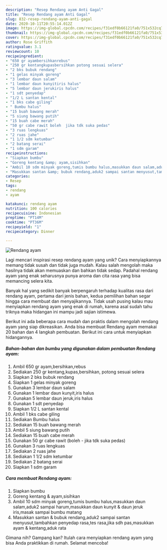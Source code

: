 ```yaml
---
description: "Resep Rendang ayam Anti Gagal"
title: "Resep Rendang ayam Anti Gagal"
slug: 832-resep-rendang-ayam-anti-gagal
date: 2020-10-11T20:55:14.012Z
image: https://img-global.cpcdn.com/recipes/f31edf0b66121fa0/751x532cq70/rendang-ayam-foto-resep-utama.jpg
thumbnail: https://img-global.cpcdn.com/recipes/f31edf0b66121fa0/751x532cq70/rendang-ayam-foto-resep-utama.jpg
cover: https://img-global.cpcdn.com/recipes/f31edf0b66121fa0/751x532cq70/rendang-ayam-foto-resep-utama.jpg
author: Rose Griffith
ratingvalue: 3.1
reviewcount: 10
recipeingredient:
- "650 gr ayambersihkanrebus"
- "250 gr kentangkupasbersihkan potong sesuai selera"
- "2 bks bubuk rendang"
- "1 gelas minyak goreng"
- "3 lembar daun salam"
- "1 lembar daun kunyitiris halus"
- "5 lembar daun jerukiris halus"
- "1 sdt penyedap"
- "1/2 L santan kental"
- "1 bks cabe giling"
- " Bumbu halus"
- "15 buah bawang merah"
- "5 siung bawang putih"
- "15 buah cabe merah"
- "50 gr cabe rawit boleh  jika tdk suka pedas"
- "3 ruas lengkuas"
- "2 ruas jahe"
- "1 1/2 sdm ketumbar"
- "2 batang serai"
- "1 sdm garam"
recipeinstructions:
- "Siapkan bumbu"
- "Goreng kentang &amp; ayam,sisihkan"
- "Ambil 10 sdm minyak goreng,tumis bumbu halus,masukkan daun salam,aduk2 sampai harum,masukkan daun kunyit &amp; daun jeruk iris,masak sampai bumbu matang"
- "Masukkan santan &amp; bubuk rendang,aduk2 sampai santan menyusut,tambahkan penyedap rasa,tes rasa,jika sdh pas,masukkan ayam &amp; kentang,aduk rata"
categories:
- Resep
tags:
- rendang
- ayam

katakunci: rendang ayam 
nutrition: 100 calories
recipecuisine: Indonesian
preptime: "PT14M"
cooktime: "PT36M"
recipeyield: "1"
recipecategory: Dinner

---
```



![Rendang ayam](https://img-global.cpcdn.com/recipes/f31edf0b66121fa0/751x532cq70/rendang-ayam-foto-resep-utama.jpg)

Lagi mencari inspirasi resep rendang ayam yang unik? Cara menyiapkannya memang tidak susah dan tidak juga mudah. Kalau salah mengolah maka hasilnya tidak akan memuaskan dan bahkan tidak sedap. Padahal rendang ayam yang enak seharusnya punya aroma dan cita rasa yang bisa memancing selera kita.



Banyak hal yang sedikit banyak berpengaruh terhadap kualitas rasa dari rendang ayam, pertama dari jenis bahan, kedua pemilihan bahan segar hingga cara membuat dan menyajikannya. Tidak usah pusing kalau mau menyiapkan rendang ayam yang enak di rumah, karena asal sudah tahu triknya maka hidangan ini mampu jadi sajian istimewa.


Berikut ini ada beberapa cara mudah dan praktis dalam mengolah rendang ayam yang siap dikreasikan. Anda bisa membuat Rendang ayam memakai 20 bahan dan 4 langkah pembuatan. Berikut ini cara untuk menyiapkan hidangannya.

<!--inarticleads1-->

##### Bahan-bahan dan bumbu yang digunakan dalam pembuatan Rendang ayam:

1. Ambil 650 gr ayam,bersihkan,rebus
1. Sediakan 250 gr kentang,kupas,bersihkan, potong sesuai selera
1. Siapkan 2 bks bubuk rendang
1. Siapkan 1 gelas minyak goreng
1. Gunakan 3 lembar daun salam
1. Gunakan 1 lembar daun kunyit,iris halus
1. Gunakan 5 lembar daun jeruk,iris halus
1. Gunakan 1 sdt penyedap
1. Siapkan 1/2 L santan kental
1. Ambil 1 bks cabe giling
1. Sediakan  Bumbu halus
1. Sediakan 15 buah bawang merah
1. Ambil 5 siung bawang putih
1. Sediakan 15 buah cabe merah
1. Gunakan 50 gr cabe rawit (boleh - jika tdk suka pedas)
1. Gunakan 3 ruas lengkuas
1. Sediakan 2 ruas jahe
1. Sediakan 1 1/2 sdm ketumbar
1. Sediakan 2 batang serai
1. Siapkan 1 sdm garam




<!--inarticleads2-->

##### Cara membuat Rendang ayam:

1. Siapkan bumbu
1. Goreng kentang &amp; ayam,sisihkan
1. Ambil 10 sdm minyak goreng,tumis bumbu halus,masukkan daun salam,aduk2 sampai harum,masukkan daun kunyit &amp; daun jeruk iris,masak sampai bumbu matang
1. Masukkan santan &amp; bubuk rendang,aduk2 sampai santan menyusut,tambahkan penyedap rasa,tes rasa,jika sdh pas,masukkan ayam &amp; kentang,aduk rata




Gimana nih? Gampang kan? Itulah cara menyiapkan rendang ayam yang bisa Anda praktikkan di rumah. Selamat mencoba!
